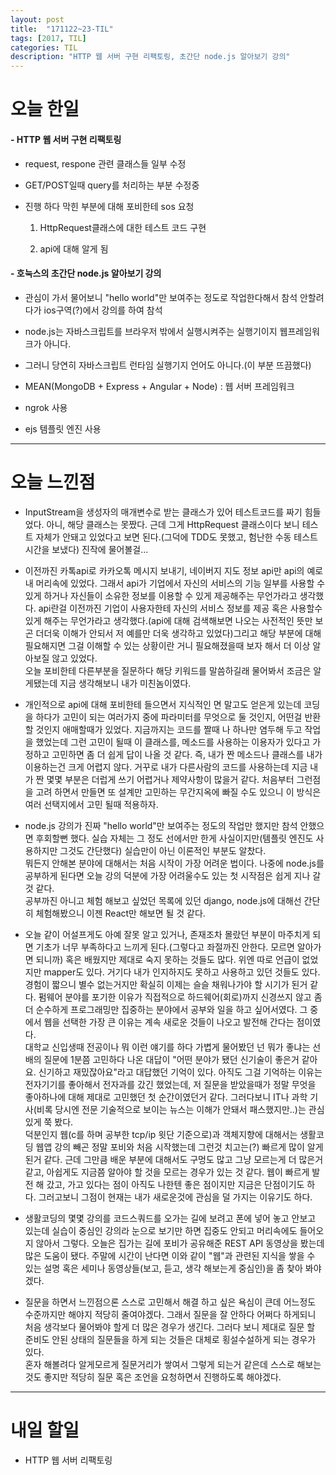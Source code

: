 ```yaml
---
layout: post
title:  "171122~23-TIL"
tags: [2017, TIL]
categories: TIL
description: "HTTP 웹 서버 구현 리팩토링, 초간단 node.js 알아보기 강의"
---
```


오늘 한일
========

#### - HTTP 웹 서버 구현 리팩토링  
  - request, respone 관련 클래스들 일부 수정  

  - GET/POST일때 query를 처리하는 부분 수정중  

  - 진행 하다 막힌 부분에 대해 포비한테 sos 요청  
    1. HttpRequest클래스에 대한 테스트 코드 구현  

    2. api에 대해 알게 됨  

#### - 호눅스의 초간단 node.js 알아보기 강의  
  - 관심이 가서 물어보니 "hello world"만 보여주는 정도로 작업한다해서 참석 안할려다가 ios구역(?)에서 강의를 하여 참석  

  - node.js는 자바스크립트를 브라우저 밖에서 실행시켜주는 실행기이지 웹프레임워크가 아니다.

  - 그러니 당연히 자바스크립트 런타임 실행기지 언어도 아니다.(이 부분 뜨끔했다)  

  - MEAN(MongoDB + Express + Angular + Node) : 웹 서버 프레임워크  

  - ngrok 사용  

  - ejs 템플릿 엔진 사용  

---

오늘 느낀점
==========

- InputStream을 생성자의 매개변수로 받는 클래스가 있어 테스트코드를 짜기 힘들었다. 아니, 해당 클래스는 못짰다. 근데 그게 HttpRequest 클래스이다 보니 테스트 자체가 안돼고 있었다고 보면 된다.(그덕에 TDD도 못했고, 험난한 수동 테스트시간을 보냈다) 진작에 물어볼걸...  

- 이전까진 카톡api로 카카오톡 메시지 보내기, 네이버지 지도 정보 api만 api의 예로 내 머리속에 있었다. 그래서 api가 기업에서 자신의 서비스의 기능 일부를 사용할 수 있게 하거나 자신들이 소유한 정보를 이용할 수 있게 제공해주는 무언가라고 생각했다.
api란걸 이전까진 기업이 사용자한테 자신의 서비스 정보를 제공 혹은 사용할수 있게 해주는 무언가라고 생각했다.(api에 대해 검색해보면 나오는 사전적인 뜻만 보곤 더더욱 이해가 안되서 저 예를만 더욱 생각하고 있었다)그리고 해당 부분에 대해 필요해지면 그걸 이해할 수 있는 상황이란 거니 필요해졌을때 보자 해서 더 이상 알아보질 않고 있었다.  
오늘 포비한테 다른부분을 질문하다 해당 키워드를 말씀하길래 물어봐서 조금은 알게됐는데 지금 생각해보니 내가 미친놈이였다.  

- 개인적으로 api에 대해 포비한테 들으면서 지식적인 면 말고도 얻은게 있는데 코딩을 하다가 고민이 되는 여러가지 중에 파라미터를 무엇으로 둘 것인지, 어떤걸 반환 할 것인지 애매할때가 있었다. 지금까지는 코드를 짤때 나 하나만 염두해 두고 작업을 했었는데 그런 고민이 될때 이 클래스를, 메소드를 사용하는 이용자가 있다고 가정하고 고민하면 좀 더 쉽게 답이 나올 것 같다. 즉, 내가 짠 메소드나 클래스를 내가 이용하는건 크게 어렵지 않다. 거꾸로 내가 다른사람의 코드를 사용하는데 지금 내가 짠 몇몇 부분은 더럽게 쓰기 어렵거나 제약사항이 많을거 같다. 처음부터 그런점을 고려 하면서 만들면 또 설계만 고민하는 무간지옥에 빠질 수도 있으니 이 방식은 여러 선택지에서 고민 될때 적용하자.  

- node.js 강의가 진짜 "hello world"만 보여주는 정도의 작업만 했지만 참석 안했으면 후회할뻔 했다. 실습 자체는 그 정도 선에서만 한게 사실이지만(템플릿 엔진도 사용하지만 그것도 간단했다) 실습만이 아닌 이론적인 부분도 알찼다.  
뭐든지 안해본 분야에 대해서는 처음 시작이 가장 어려운 법이다. 나중에 node.js를 공부하게 된다면 오늘 강의 덕분에 가장 어려울수도 있는 첫 시작점은 쉽게 지나 갈 것 같다.  
공부까진 아니고 체험 해보고 싶었던 목록에 있던 django, node.js에 대해선 간단히 체험해봤으니 이젠 React만 해보면 될 것 같다.  

- 오늘 같이 어설프게도 아예 잘못 알고 있거나, 존재조차 몰랐던 부분이 마주치게 되면 기초가 너무 부족하다고 느끼게 된다.(그렇다고 좌절까진 안한다. 모르면 알아가면 되니까) 혹은 배웠지만 제대로 숙지 못하는 것들도 많다. 위엔 따로 언급이 없었지만 mapper도 있다. 거기다 내가 인지하지도 못하고 사용하고 있던 것들도 있다. 경험이 짧으니 별수 없는거지만 확실히 이제는 슬슬 채워나가야 할 시기가 된거 같다. 펌웨어 분야를 포기한 이유가 직접적으로 하드웨어(회로)까지 신경쓰지 않고 좀더 순수하게 프로그래밍만 집중하는 분야에서 공부와 일을 하고 싶어서였다. 그 중에서 웹을 선택한 가장 큰 이유는 계속 새로운 것들이 나오고 발전해 간다는 점이였다.  
대학교 신입생때 전공이나 뭐 이런 얘기를 하다 가볍게 물어봤던 넌 뭐가 좋냐는 선배의 질문에 1분쯤 고민하다 나온 대답이 "어떤 분야가 됐던 신기술이 좋은거 같아요. 신기하고 재밌잖아요"라고 대답했던 기억이 있다. 아직도 그걸 기억하는 이유는 전자기기를 좋아해서 전자과를 갔긴 했었는데, 저 질문을 받았을때가 정말 무엇을 좋아하나에 대해 제대로 고민했던 첫 순간이였던거 같다. 그러다보니 IT나 과학 기사(비록 당시엔 전문 기술적으로 보이는 뉴스는 이해가 안돼서 패스했지만..)는 관심있게 쭉 봤다.  
덕분인지 웹(c를 하며 공부한 tcp/ip 윗단 기준으로)과 객체지향에 대해서는 생활코딩 웹앱 강의 빼곤 정말 포비와 처음 시작했는데 그런것 치고는(?) 빠르게 많이 알게된거 같다. 근데 그만큼 배운 부분에 대해서도 구멍도 많고 그냥 모르는게 더 많은거 같고, 아쉽게도 지금쯤 알아야 할 것을 모르는 경우가 있는 것 같다. 웹이 빠르게 발전 해 갔고, 가고 있다는 점이 아직도 나한텐 좋은 점이지만 지금은 단점이기도 하다. 그러고보니 그점이 현재는 내가 새로운것에 관심을 덜 가지는 이유기도 하다.  

- 생활코딩의 몇몇 강의를 코드스쿼드를 오가는 길에 보려고 폰에 넣어 놓고 안보고 있는데 실습이 중심인 강의라 눈으로 보기만 하면 집중도 안되고 머리속에도 들어오지 않아서 그렇다. 오늘은 집가는 길에 포비가 공유해준 REST API 동영상을 봤는데 많은 도움이 됐다. 주말에 시간이 난다면 이와 같이 "웹"과 관련된 지식을 쌓을 수 있는 설명 혹은 세미나 동영상들(보고, 듣고, 생각 해보는게 중심인)을 좀 찾아 봐야겠다.  

- 질문을 하면서 느낀점으론 스스로 고민해서 해결 하고 싶은 욕심이 큰데 어느정도 수준까지만 해야지 적당히 줄여야겠다. 그래서 질문을 잘 안하다 어쩌다 하게되니 처음 생각보다 물어봐야 할게 더 많은 경우가 생긴다. 그러다 보니 제대로 질문 할 준비도 안된 상태의 질문들을 하게 되는 것들은 대체로 횡설수설하게 되는 경우가 있다.   
혼자 해볼려다 알게모르게 질문거리가 쌓여서 그렇게 되는거 같은데 스스로 해보는것도 좋지만 적당히 질문 혹은 조언을 요청하면서 진행하도록 해야겠다.  

---

내일 할일
=========

- HTTP 웹 서버 리팩토링
